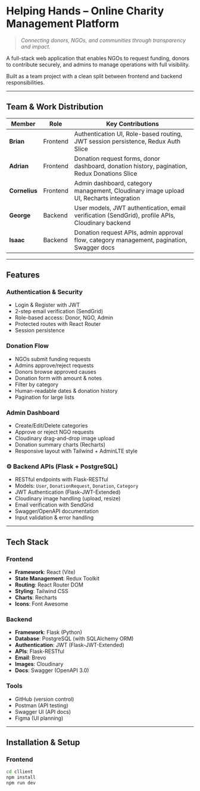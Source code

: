 # Helping Hands – Online Charity Management Platform

> *Connecting donors, NGOs, and communities through transparency and impact.*

A full-stack web application that enables NGOs to request funding, donors to contribute securely, and admins to manage operations with full visibility.

Built as a team project with a clean split between frontend and backend responsibilities.

---

##  Team & Work Distribution

| Member | Role | Key Contributions |
|-------|------|------------------|
| **Brian** | Frontend | Authentication UI, Role-based routing, JWT session persistence, Redux Auth Slice |
| **Adrian** | Frontend | Donation request forms, donor dashboard, donation history, pagination, Redux Donations Slice |
| **Cornelius** | Frontend | Admin dashboard, category management, Cloudinary image upload UI, Recharts integration |
| **George** | Backend | User models, JWT authentication, email verification (SendGrid), profile APIs, Cloudinary backend |
| **Isaac** | Backend | Donation request APIs, admin approval flow, category management, pagination, Swagger docs |

---

## Features

###  Authentication & Security
- Login & Register with JWT
- 2-step email verification (SendGrid)
- Role-based access: Donor, NGO, Admin
- Protected routes with React Router
- Session persistence

###  Donation Flow
- NGOs submit funding requests
- Admins approve/reject requests
- Donors browse approved causes
- Donation form with amount & notes
- Filter by category
- Human-readable dates & donation history
- Pagination for large lists

###  Admin Dashboard
- Create/Edit/Delete categories
- Approve or reject NGO requests
- Cloudinary drag-and-drop image upload
- Donation summary charts (Recharts)
- Responsive layout with Tailwind + AdminLTE style

### ⚙ Backend APIs (Flask + PostgreSQL)
- RESTful endpoints with Flask-RESTful
- Models: `User`, `DonationRequest`, `Donation`, `Category`
- JWT Authentication (Flask-JWT-Extended)
- Cloudinary image handling (upload, resize)
- Email verification with SendGrid
- Swagger/OpenAPI documentation
- Input validation & error handling

---

## Tech Stack

### Frontend
- **Framework**: React (Vite)
- **State Management**: Redux Toolkit
- **Routing**: React Router DOM
- **Styling**: Tailwind CSS
- **Charts**: Recharts
- **Icons**: Font Awesome

### Backend
- **Framework**: Flask (Python)
- **Database**: PostgreSQL (with SQLAlchemy ORM)
- **Authentication**: JWT (Flask-JWT-Extended)
- **APIs**: Flask-RESTful
- **Email**: Brevo
- **Images**: Cloudinary
- **Docs**: Swagger (OpenAPI 3.0)

### Tools
- GitHub (version control)
- Postman (API testing)
- Swagger UI (API docs)
- Figma (UI planning)

---

##  Installation & Setup

### Frontend
```bash
cd cllient
npm install
npm run dev
